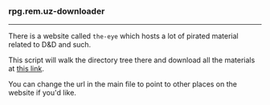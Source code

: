 ### rpg.rem.uz-downloader
---

There is a website called `the-eye` which hosts a lot of pirated material related to D&D and such.

This script will walk the directory tree there and download all the materials at [this link](https://the-eye.eu/public/Books/rpg.rem.uz/Dungeons%20%26%20Dragons/).

You can change the url in the main file to point to other places on the website if you'd like.